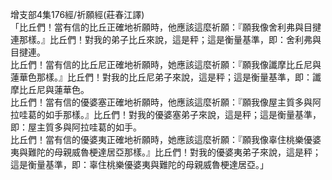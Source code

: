 增支部4集176經/祈願經(莊春江譯)  
「比丘們！當有信的比丘正確地祈願時，他應該這麼祈願：『願我像舍利弗與目揵連那樣。』比丘們！對我的弟子比丘來說，這是秤；這是衡量基準，即：舍利弗與目揵連。  
比丘們！當有信的比丘尼正確地祈願時，她應該這麼祈願：『願我像讖摩比丘尼與蓮華色那樣。』比丘們！對我的比丘尼弟子來說，這是秤；這是衡量基準，即：讖摩比丘尼與蓮華色。  
比丘們！當有信的優婆塞正確地祈願時，他應該這麼祈願：『願我像屋主質多與阿拉哇葛的如手那樣。』比丘們！對我的優婆塞弟子來說，這是秤；這是衡量基準，即：屋主質多與阿拉哇葛的如手。  
比丘們！當有信的優婆夷正確地祈願時，她應該這麼祈願：『願我像辜住桃樂優婆夷與難陀的母親威魯梗達居亞那樣。』比丘們！對我的優婆夷弟子來說，這是秤；這是衡量基準，即：辜住桃樂優婆夷與難陀的母親威魯梗達居亞。」  
  
  
